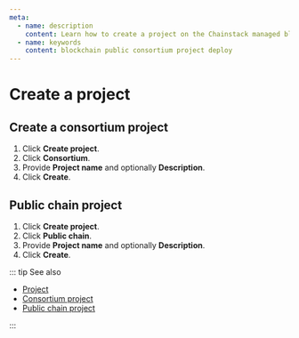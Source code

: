 ```yaml
---
meta:
  - name: description
    content: Learn how to create a project on the Chainstack managed blockchain services.
  - name: keywords
    content: blockchain public consortium project deploy
---
```


# Create a project

## Create a consortium project

1. Click **Create project**.
1. Click **Consortium**.
1. Provide **Project name** and optionally **Description**.
1. Click **Create**.

## Public chain project

1. Click **Create project**.
1. Click **Public chain**.
1. Provide **Project name** and optionally **Description**.
1. Click **Create**.

::: tip See also

* [Project](/glossary/project)
* [Consortium project](/glossary/consortium-project)
* [Public chain project](/glossary/public-chain-project)

:::
